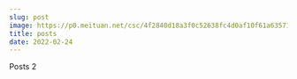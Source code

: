 ```yaml
---
slug: post
image: https://p0.meituan.net/csc/4f2840d18a3f0c52638fc4d0af10f61a635711.jpg
title: posts
date: 2022-02-24
---
```


Posts 2
